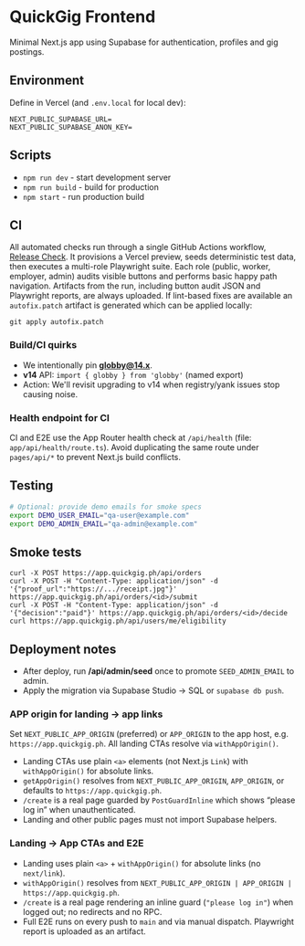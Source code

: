# QuickGig Frontend

Minimal Next.js app using Supabase for authentication, profiles and gig postings.

## Environment

Define in Vercel (and `.env.local` for local dev):

```
NEXT_PUBLIC_SUPABASE_URL=
NEXT_PUBLIC_SUPABASE_ANON_KEY=
```

## Scripts

- `npm run dev` - start development server
- `npm run build` - build for production
- `npm start` - run production build

## CI

All automated checks run through a single GitHub Actions workflow, [Release Check](.github/workflows/release-check.yml).
It provisions a Vercel preview, seeds deterministic test data, then executes a multi-role Playwright suite.
Each role (public, worker, employer, admin) audits visible buttons and performs basic happy path navigation.
Artifacts from the run, including button audit JSON and Playwright reports, are always uploaded.
If lint-based fixes are available an `autofix.patch` artifact is generated which can be applied locally:

```
git apply autofix.patch
```

### Build/CI quirks

- We intentionally pin **globby@14.x**.
- **v14** API: `import { globby } from 'globby'` (named export)
- Action: We'll revisit upgrading to v14 when registry/yank issues stop causing noise.

### Health endpoint for CI
CI and E2E use the App Router health check at `/api/health` (file: `app/api/health/route.ts`).
Avoid duplicating the same route under `pages/api/*` to prevent Next.js build conflicts.

## Testing

```bash
# Optional: provide demo emails for smoke specs
export DEMO_USER_EMAIL="qa-user@example.com"
export DEMO_ADMIN_EMAIL="qa-admin@example.com"
```

## Smoke tests

```
curl -X POST https://app.quickgig.ph/api/orders
curl -X POST -H "Content-Type: application/json" -d '{"proof_url":"https://.../receipt.jpg"}' https://app.quickgig.ph/api/orders/<id>/submit
curl -X POST -H "Content-Type: application/json" -d '{"decision":"paid"}' https://app.quickgig.ph/api/orders/<id>/decide
curl https://app.quickgig.ph/api/users/me/eligibility
```

## Deployment notes

* After deploy, run **/api/admin/seed** once to promote `SEED_ADMIN_EMAIL` to admin.
* Apply the migration via Supabase Studio → SQL or `supabase db push`.

### APP origin for landing → app links
Set `NEXT_PUBLIC_APP_ORIGIN` (preferred) or `APP_ORIGIN` to the app host, e.g. `https://app.quickgig.ph`.
All landing CTAs resolve via `withAppOrigin()`.

- Landing CTAs use plain `<a>` elements (not Next.js `Link`) with `withAppOrigin()` for absolute links.
- `getAppOrigin()` resolves from `NEXT_PUBLIC_APP_ORIGIN`, `APP_ORIGIN`, or defaults to `https://app.quickgig.ph`.
- `/create` is a real page guarded by `PostGuardInline` which shows “please log in” when unauthenticated.
- Landing and other public pages must not import Supabase helpers.

### Landing → App CTAs and E2E
- Landing uses plain `<a>` + `withAppOrigin()` for absolute links (no `next/link`).
- `withAppOrigin()` resolves from `NEXT_PUBLIC_APP_ORIGIN | APP_ORIGIN | https://app.quickgig.ph`.
- `/create` is a real page rendering an inline guard (`"please log in"`) when logged out; no redirects and no RPC.
- Full E2E runs on every push to `main` and via manual dispatch. Playwright report is uploaded as an artifact.
